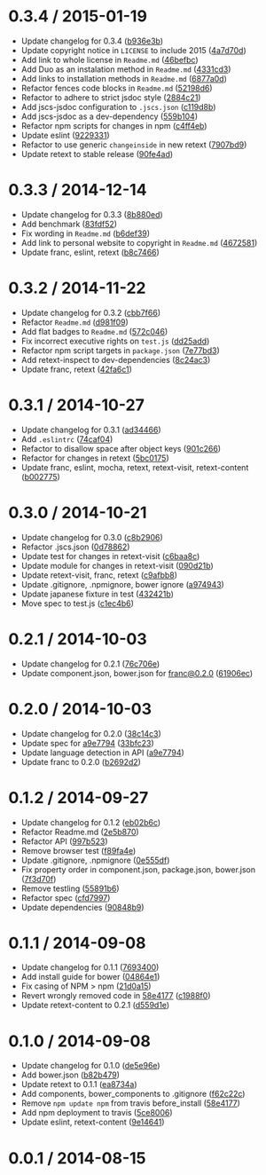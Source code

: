 <!--mdast setext-->

<!--lint disable no-multiple-toplevel-headings-->

<!--lint disable maximum-line-length-->

0.3.4 / 2015-01-19
==================

*   Update changelog for 0.3.4 ([b936e3b](https://github.com/wooorm/retext-language/commit/b936e3b))
*   Update copyright notice in `LICENSE` to include 2015 ([4a7d70d](https://github.com/wooorm/retext-language/commit/4a7d70d))
*   Add link to whole license in `Readme.md` ([46befbc](https://github.com/wooorm/retext-language/commit/46befbc))
*   Add Duo as an instalation method in `Readme.md` ([4331cd3](https://github.com/wooorm/retext-language/commit/4331cd3))
*   Add links to installation methods in `Readme.md` ([6877a0d](https://github.com/wooorm/retext-language/commit/6877a0d))
*   Refactor fences code blocks in `Readme.md` ([52198d6](https://github.com/wooorm/retext-language/commit/52198d6))
*   Refactor to adhere to strict jsdoc style ([2884c21](https://github.com/wooorm/retext-language/commit/2884c21))
*   Add jscs-jsdoc configuration to `.jscs.json` ([c119d8b](https://github.com/wooorm/retext-language/commit/c119d8b))
*   Add jscs-jsdoc as a dev-dependency ([559b104](https://github.com/wooorm/retext-language/commit/559b104))
*   Refactor npm scripts for changes in npm ([c4ff4eb](https://github.com/wooorm/retext-language/commit/c4ff4eb))
*   Update eslint ([9229331](https://github.com/wooorm/retext-language/commit/9229331))
*   Refactor to use generic `changeinside` in new retext ([7907bd9](https://github.com/wooorm/retext-language/commit/7907bd9))
*   Update retext to stable release ([90fe4ad](https://github.com/wooorm/retext-language/commit/90fe4ad))

0.3.3 / 2014-12-14
==================

*   Update changelog for 0.3.3 ([8b880ed](https://github.com/wooorm/retext-language/commit/8b880ed))
*   Add benchmark ([83fdf52](https://github.com/wooorm/retext-language/commit/83fdf52))
*   Fix wording in `Readme.md` ([b6def39](https://github.com/wooorm/retext-language/commit/b6def39))
*   Add link to personal website to copyright in `Readme.md` ([4672581](https://github.com/wooorm/retext-language/commit/4672581))
*   Update franc, eslint, retext ([b8c7466](https://github.com/wooorm/retext-language/commit/b8c7466))

0.3.2 / 2014-11-22
==================

*   Update changelog for 0.3.2 ([cbb7f66](https://github.com/wooorm/retext-language/commit/cbb7f66))
*   Refactor `Readme.md` ([d981f09](https://github.com/wooorm/retext-language/commit/d981f09))
*   Add flat badges to `Readme.md` ([572c046](https://github.com/wooorm/retext-language/commit/572c046))
*   Fix incorrect executive rights on `test.js` ([dd25add](https://github.com/wooorm/retext-language/commit/dd25add))
*   Refactor npm script targets in `package.json` ([7e77bd3](https://github.com/wooorm/retext-language/commit/7e77bd3))
*   Add retext-inspect to dev-dependencies ([8c24ac3](https://github.com/wooorm/retext-language/commit/8c24ac3))
*   Update franc, retext ([42fa6c1](https://github.com/wooorm/retext-language/commit/42fa6c1))

0.3.1 / 2014-10-27
==================

*   Update changelog for 0.3.1 ([ad34466](https://github.com/wooorm/retext-language/commit/ad34466))
*   Add `.eslintrc` ([74caf04](https://github.com/wooorm/retext-language/commit/74caf04))
*   Refactor to disallow space after object keys ([901c266](https://github.com/wooorm/retext-language/commit/901c266))
*   Refactor for changes in retext ([5bc0175](https://github.com/wooorm/retext-language/commit/5bc0175))
*   Update franc, eslint, mocha, retext, retext-visit, retext-content ([b002775](https://github.com/wooorm/retext-language/commit/b002775))

0.3.0 / 2014-10-21
==================

*   Update changelog for 0.3.0 ([c8b2906](https://github.com/wooorm/retext-language/commit/c8b2906))
*   Refactor .jscs.json ([0d78862](https://github.com/wooorm/retext-language/commit/0d78862))
*   Update test for changes in retext-visit ([c6baa8c](https://github.com/wooorm/retext-language/commit/c6baa8c))
*   Update module for changes in retext-visit ([090d21b](https://github.com/wooorm/retext-language/commit/090d21b))
*   Update retext-visit, franc, retext ([c9afbb8](https://github.com/wooorm/retext-language/commit/c9afbb8))
*   Update .gitignore, .npmignore, bower ignore ([a974943](https://github.com/wooorm/retext-language/commit/a974943))
*   Update japanese fixture in test ([432421b](https://github.com/wooorm/retext-language/commit/432421b))
*   Move spec to test.js ([c1ec4b6](https://github.com/wooorm/retext-language/commit/c1ec4b6))

0.2.1 / 2014-10-03
==================

*   Update changelog for 0.2.1 ([76c706e](https://github.com/wooorm/retext-language/commit/76c706e))
*   Update component.json, bower.json for franc@0.2.0 ([61906ec](https://github.com/wooorm/retext-language/commit/61906ec))

0.2.0 / 2014-10-03
==================

*   Update changelog for 0.2.0 ([38c14c3](https://github.com/wooorm/retext-language/commit/38c14c3))
*   Update spec for [a9e7794](https://github.com/wooorm/retext-language/commit/a9e7794) ([33bfc23](https://github.com/wooorm/retext-language/commit/33bfc23))
*   Update language detection in API ([a9e7794](https://github.com/wooorm/retext-language/commit/a9e7794))
*   Update franc to 0.2.0 ([b2692d2](https://github.com/wooorm/retext-language/commit/b2692d2))

0.1.2 / 2014-09-27
==================

*   Update changelog for 0.1.2 ([eb02b6c](https://github.com/wooorm/retext-language/commit/eb02b6c))
*   Refactor Readme.md ([2e5b870](https://github.com/wooorm/retext-language/commit/2e5b870))
*   Refactor API ([997b523](https://github.com/wooorm/retext-language/commit/997b523))
*   Remove browser test ([f89fa4e](https://github.com/wooorm/retext-language/commit/f89fa4e))
*   Update .gitignore, .npmignore ([0e555df](https://github.com/wooorm/retext-language/commit/0e555df))
*   Fix property order in component.json, package.json, bower.json ([7f3d70f](https://github.com/wooorm/retext-language/commit/7f3d70f))
*   Remove testling ([55891b6](https://github.com/wooorm/retext-language/commit/55891b6))
*   Refactor spec ([cfd7997](https://github.com/wooorm/retext-language/commit/cfd7997))
*   Update dependencies ([90848b9](https://github.com/wooorm/retext-language/commit/90848b9))

0.1.1 / 2014-09-08
==================

*   Update changelog for 0.1.1 ([7693400](https://github.com/wooorm/retext-language/commit/7693400))
*   Add install guide for bower ([04864e1](https://github.com/wooorm/retext-language/commit/04864e1))
*   Fix casing of NPM > npm ([21d0a15](https://github.com/wooorm/retext-language/commit/21d0a15))
*   Revert wrongly removed code in [58e4177](https://github.com/wooorm/retext-language/commit/58e4177) ([c1988f0](https://github.com/wooorm/retext-language/commit/c1988f0))
*   Update retext-content to 0.2.1 ([d559d1e](https://github.com/wooorm/retext-language/commit/d559d1e))

0.1.0 / 2014-09-08
==================

*   Update changelog for 0.1.0 ([de5e96e](https://github.com/wooorm/retext-language/commit/de5e96e))
*   Add bower.json ([b82b479](https://github.com/wooorm/retext-language/commit/b82b479))
*   Update retext to 0.1.1 ([ea8734a](https://github.com/wooorm/retext-language/commit/ea8734a))
*   Add components, bower_components to .gitignore ([f62c22c](https://github.com/wooorm/retext-language/commit/f62c22c))
*   Remove `npm update npm` from travis before_install ([58e4177](https://github.com/wooorm/retext-language/commit/58e4177))
*   Add npm deployment to travis ([5ce8006](https://github.com/wooorm/retext-language/commit/5ce8006))
*   Update eslint, retext-content ([9e14641](https://github.com/wooorm/retext-language/commit/9e14641))

0.0.1 / 2014-08-15
==================
